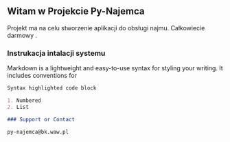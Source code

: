 ## Witam w Projekcie  Py-Najemca

Projekt ma na celu stworzenie aplikacji do obsługi najmu.  Całkowiecie darmowy .   
### Instrukacja intalacji systemu 

Markdown is a lightweight and easy-to-use syntax for styling your writing. It includes conventions for

```markdown
Syntax highlighted code block

1. Numbered
2. List

### Support or Contact

py-najemca@bk.waw.pl
